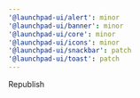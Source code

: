 ```yaml
---
'@launchpad-ui/alert': minor
'@launchpad-ui/banner': minor
'@launchpad-ui/core': minor
'@launchpad-ui/icons': minor
'@launchpad-ui/snackbar': patch
'@launchpad-ui/toast': patch
---
```


Republish
